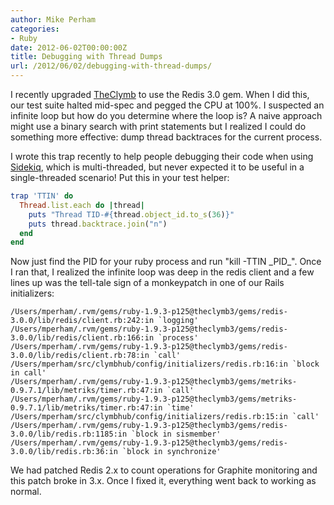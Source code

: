 ```yaml
---
author: Mike Perham
categories:
- Ruby
date: 2012-06-02T00:00:00Z
title: Debugging with Thread Dumps
url: /2012/06/02/debugging-with-thread-dumps/
---
```


I recently upgraded [TheClymb][1] to use the Redis 3.0 gem. When I did this, our test suite halted mid-spec and pegged the CPU at 100%. I suspected an infinite loop but how do you determine where the loop is? A naive approach might use a binary search with print statements but I realized I could do something more effective: dump thread backtraces for the current process.

I wrote this trap recently to help people debugging their code when using [Sidekiq][2], which is multi-threaded, but never expected it to be useful in a single-threaded scenario! Put this in your test helper:

```ruby
trap 'TTIN' do
  Thread.list.each do |thread|
    puts "Thread TID-#{thread.object_id.to_s(36)}"
    puts thread.backtrace.join("n")
  end
end
```

Now just find the PID for your ruby process and run "kill -TTIN \_PID\_". Once I ran that, I realized the infinite loop was deep in the redis client and a few lines up was the tell-tale sign of a monkeypatch in one of our Rails initializers:

```
/Users/mperham/.rvm/gems/ruby-1.9.3-p125@theclymb3/gems/redis-3.0.0/lib/redis/client.rb:242:in `logging'
/Users/mperham/.rvm/gems/ruby-1.9.3-p125@theclymb3/gems/redis-3.0.0/lib/redis/client.rb:166:in `process'
/Users/mperham/.rvm/gems/ruby-1.9.3-p125@theclymb3/gems/redis-3.0.0/lib/redis/client.rb:78:in `call'
/Users/mperham/src/clymbhub/config/initializers/redis.rb:16:in `block in call'
/Users/mperham/.rvm/gems/ruby-1.9.3-p125@theclymb3/gems/metriks-0.9.7.1/lib/metriks/timer.rb:47:in `call'
/Users/mperham/.rvm/gems/ruby-1.9.3-p125@theclymb3/gems/metriks-0.9.7.1/lib/metriks/timer.rb:47:in `time'
/Users/mperham/src/clymbhub/config/initializers/redis.rb:15:in `call'
/Users/mperham/.rvm/gems/ruby-1.9.3-p125@theclymb3/gems/redis-3.0.0/lib/redis.rb:1185:in `block in sismember'
/Users/mperham/.rvm/gems/ruby-1.9.3-p125@theclymb3/gems/redis-3.0.0/lib/redis.rb:36:in `block in synchronize'
```

We had patched Redis 2.x to count operations for Graphite monitoring and this patch broke in 3.x. Once I fixed it, everything went back to working as normal.

 [1]: http://www.theclymb.com/invite-from/mperham
 [2]: http://mperham.github.com/sidekiq/
